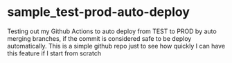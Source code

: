 # sample_test-prod-auto-deploy
Testing out my Github Actions to auto deploy from TEST to PROD by auto merging branches, if the commit is considered safe to be deploy automatically. This is a simple github repo just to see how quickly I can have this feature if I start from scratch
